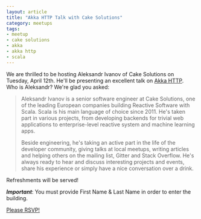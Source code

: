 ```yaml
---
layout: article
title: "Akka HTTP Talk with Cake Solutions"
category: meetups
tags:
- meetup
- cake solutions
- akka
- akka http
- scala
---
```

We are thrilled to be hosting Aleksandr Ivanov of Cake Solutions on Tuesday, April 12th. He'll be presenting an excellent talk on [Akka HTTP](http://doc.akka.io/docs/akka/2.4.3/scala/http/index.html). Who is Aleksandr? We're glad you asked:

> Aleksandr Ivanov is a senior software engineer at Cake Solutions, one of the leading European companies building Reactive Software with Scala.  Scala is his main language of choice since 2011. He's taken part in various projects, from developing backends for trivial web applications to enterprise-level reactive system and machine learning apps.
>
> Beside engineering, he's taking an active part in the life of the developer community, giving talks at local meetups, writing articles and helping others on the mailing list, Gitter and Stack Overflow. He's always ready to hear and discuss interesting projects and events, share his experience or simply have a nice conversation over a drink.

Refreshments will be served!

_**Important**_: You must provide First Name & Last Name in order to enter the building.

[Please RSVP!](http://www.meetup.com/New-York-Scala-University/events/229553058/)
